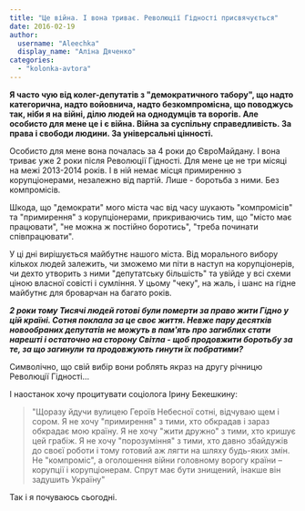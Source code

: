 ```yaml
---
title: "Це війна. І вона триває. Революції Гідності присвячується"
date: 2016-02-19
author: 
  username: "Aleechka"
  display_name: "Аліна Дяченко"
categories: 
  - "kolonka-avtora"
---
```


**Я часто чую від колег-депутатів з "демократичного табору", що надто категорична, надто войовнича, надто безкомпромісна, що поводжусь так, ніби я на війні, ділю людей на однодумців та ворогів. Але особисто для мене це і є війна. Війна за суспільну справедливість. За права і свободи людини. За універсальні цінності.**

Особисто для мене вона почалась за 4 роки до ЄвроМайдану. І вона триває уже 2 роки після Революції Гідності. Для мене це не три місяці на межі 2013-2014 років. І в ній немає місця примиренню з корупціонерами, незалежно від партій. Лише - боротьба з ними. Без компромісів.

Шкода, що "демократи" мого міста час від часу шукають "компромісів" та "примирення" з корупціонерами, прикриваючись тим, що "місто має працювати", "не можна ж постійно боротись", "треба починати співпрацювати".

У ці дні вирішується майбутнє нашого міста. Від морального вибору кількох людей залежить, чи зможемо ми піти в наступ на корупціонерів, чи дехто утворить з ними "депутатську більшість" та увійде у всі схеми ціною власної совісті і сумління. У цьому "чеку", на жаль, і шанс на гідне майбутнє для броварчан на багато років.

_**2 роки тому Тисячі людей готові були померти за право жити Гідно у цій країні. Сотня поклала за це своє життя. Невже пару десятків новообраних депутатів не можуть в пам'ять про загиблих стати нарешті і остаточно на сторону Світла - щоб продовжити боротьбу за те, за що загинули та продовжують гинути їх побратими?**_

Символічно, що свій вибір вони роблять якраз на другу річницю Революції Гідності...

І наостанок хочу процитувати соціолога Ірину Бекешкину:

> "Щоразу йдучи вулицею Героїв Небесної сотні, відчуваю щем і сором. Я не хочу "примирення" з тими, хто обкрадав і зараз обкрадає мою країну. Я не хочу "жити дружно" з тими, хто кришує цей грабіж. Я не хочу "порозуміння" з тими, хто давно збайдужів до своєї роботи і тому готовий аж лягти на шляху будь-яких змін. Не "компроміс", а оголошення війни головному ворогу країни – корупції і корупціонерам. Спрут має бути знищений, інакше він задушить Україну"

Так і я почуваюсь сьогодні.

